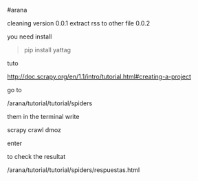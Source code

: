 #arana

cleaning version 0.0.1 
extract rss to other file 0.0.2



you need install 
> pip install yattag

tuto

http://doc.scrapy.org/en/1.1/intro/tutorial.html#creating-a-project


go to 

/arana/tutorial/tutorial/spiders

them in the terminal write

scrapy crawl dmoz 

enter

to check the resultat

/arana/tutorial/tutorial/spiders/respuestas.html


